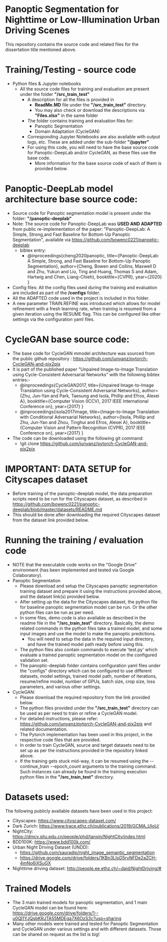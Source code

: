 # **Panoptic Segmentation for Nighttime or Low-Illumination Urban Driving Scenes**
This repository contains the source code and related files for the dissertation title mentioned above.

# Training/Testing - source code 
- Python files & Jupyter notebooks
    - All the source code files for training and evaluation are present under the folder **"/src_train_test"**
        - A description for all the files is provided in
            - **ReadMe.MD** file under the **"/src_train_test"** directory.
            - You may also check or download the descriptions via **"Files.xlsx"** in the same folder
        - The folder contains training and evaluation files for:
            -  Panoptic Segmentation
            -  Domain Adaptation (CycleGAN)
        - Corresponding Jupyter Notebooks are also available with output logs, etc. These are added under the sub-folder **"/jupyter"**
        - For using this code, you will need to have the base source code for Panoptic-DeepLab and/or CycleGAN, as these files use the base code.
            - More information for the base source code of each of them is provided below.
# Panoptic-DeepLab model architecture base source code:
- Source code for Panoptic segmentation model is present under the folder: **"/panoptic-deeplab"**
- Note: The source code for Panoptic-DeepLab was **USED AND ADAPTED** from public re-implementation of the paper: "Panoptic-DeepLab: A Simple, Strong,and Fast Baseline for Bottom-Up Panoptic Segmentation", available via https://github.com/bowenc0221/panoptic-deeplab  
    - bibtex entry:
        - @inproceedings{cheng2020panoptic,
          title={Panoptic-DeepLab: A Simple, Strong, and Fast Baseline for Bottom-Up Panoptic Segmentation},
          author={Cheng, Bowen and Collins, Maxwell D and Zhu, Yukun and Liu, Ting and Huang, Thomas S and Adam, Hartwig and Chen, Liang-Chieh},
          booktitle={CVPR},
          year={2020}
        }
- Config files: All the config files used during the training and evaluation are included as part of the **/configs** folder.
- All the ADAPTED code used in the project is included in this folder. 
- A new parameter TRAIN.REFINE was introduced which allows for model refinement with a fresh learning rate, when training is resumed from a given iteration using the RESUME flag. This can be configured like other settings via the configuration yaml files.

# CycleGAN base source code:
- The base code for CycleGAN mmodel architecture was sourced from the public github repository : https://github.com/junyanz/pytorch-CycleGAN-and-pix2pix
- It is part of the published paper "Unpaired Image-to-Image Translation using Cycle-Consistent Adversarial Networks" with the following bibtex entries:-
    - @inproceedings{CycleGAN2017,
      title={Unpaired Image-to-Image Translation using Cycle-Consistent Adversarial Networks},
      author={Zhu, Jun-Yan and Park, Taesung and Isola, Phillip and Efros, Alexei A},
      booktitle={Computer Vision (ICCV), 2017 IEEE International Conference on},
      year={2017}
    }
    - @inproceedings{isola2017image,
      title={Image-to-Image Translation with Conditional Adversarial Networks},
      author={Isola, Phillip and Zhu, Jun-Yan and Zhou, Tinghui and Efros, Alexei A},
      booktitle={Computer Vision and Pattern Recognition (CVPR), 2017 IEEE Conference on},
      year={2017}
    }
- The code can be downloaded using the following git command:
    - !git clone https://github.com/junyanz/pytorch-CycleGAN-and-pix2pix

# IMPORTANT: DATA SETUP for Cityscapes dataset
- Before training of the panoptic-deeplab model, the data preparation scripts need to be run for the Cityscapes dataset, as described in https://github.com/bowenc0221/panoptic-deeplab/blob/master/datasets/README.md
- This should be done after downloading the required Cityscapes dataset from the dataset link provided below.

# Running the training / evaluation code
- NOTE that the executable code works on the "Google Drive" environment (has been implemented and tested via Google Colaboratory).
- Panoptic Segmentation
    - Please download and setup the Cityscapes panoptic segmentation training dataset and prepare it using the instructions provided above, and the dataset link(s) provided below.
    - After setting up the data for the Cityscapes dataset, the python file for baseline panoptic segmentation model can be run. Or the other python files can be run as per need.
    - In some files, demo code is also available as described in the readme file in the **"/src_train_test"** directory. Basically, the demo related commands in the python files take a trained model, and some input images and use the model to make the panoptic predictions.
        - You will need to setup the data in the required input directory, and have the trained model path ready before using this.
    - The python files also contain commands to execute 'test.py' which evaluate a trained panoptic segmentation model on the configured validation set.
    - The panoptic-deeplab folder contains configuration yaml files under the "configs" directory which can be configured to use different datasets, model settings, trained model path, number of iterations, resume/refine model, number of GPUs, batch size, crop size, loss parameters, and various other settings.
- CycleGAN:
    - Please download the required repository from the link provided below.
    - The python files provided under the **"/src_train_test"** directory can be used as per need to train or refine a CycleGAN model.
    - For detailed instructions, please refer: https://github.com/junyanz/pytorch-CycleGAN-and-pix2pix and related documentation.
    - The Pytorch implementation has been used in this project, in the respective code files that are provided.
    - In order to train CycleGAN, source and target datasets need to be set up as per the instructions provided in the repository linked above.
    - If the training gets stuck mid-way, it can be resumed using the --continue_train --epoch_count <epoch number> arguments to the training command. Such instances can already be found in the training execution python files in the **"/src_train_test"** directory.

# Datasets used:
The following publicly available datasets have been used in this project:
- Cityscapes: https://www.cityscapes-dataset.com/
- Dark Zurich: https://www.trace.ethz.ch/publications/2019/GCMA_UIoU/
- NightCity: https://dmcv.sjtu.edu.cn/people/phd/tanxin/NightCity/index.html
- BDD100K: https://www.bdd100k.com/
- Urban Night Driving Dataset (UNDD): 
    -  https://github.com/sauradip/night_image_semantic_segmentation
    -  https://drive.google.com/drive/folders/1KBn3LIoD5rvNFDe2aZCH-4mNo6iXSuGX
- Nighttime driving dataset: http://people.ee.ethz.ch/~daid/NightDriving/#

# Trained Models
- The 3 main trained models for panoptic segmentation, and 1 main CycleGAN model can be found here: https://drive.google.com/drive/folders/1--u0QI1YJQsbKRJTA55MDEga7X6OzS3c?usp=sharing
- Many other models were trained and tested for Panoptic Segmentation and CycleGAN under various settings and with different datasets. Those can be shared on request as the list is big!
